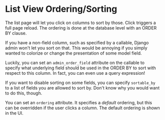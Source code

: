 # List View Ordering/Sorting

The list page will let you click on columns to sort by those. Click
triggers a full page reload. The ordering is done at the database level
with an ORDER BY clause.

If you have a non-field column, such as specified by a callable, Django
admin won't let you sort on that. This would be annoying if you simply
wanted to colorize or change the presentation of some model field.

Luckily, you can set an `admin_order_field` attribute on the callable to
specify what underlying field should be used in the ORDER BY to sort
with respect to this column. In fact, you can even use a query
expression!

If you want to disable sorting on some fields, you can specify
`sortable_by` to a list of fields you are allowed to sort by. Don't know
why you would want to do this, though.

You can set an `ordering` attribute. It specifies a *default* ordering,
but this can be overridden if the user clicks a column. The default
ordering is shown in the UI.
